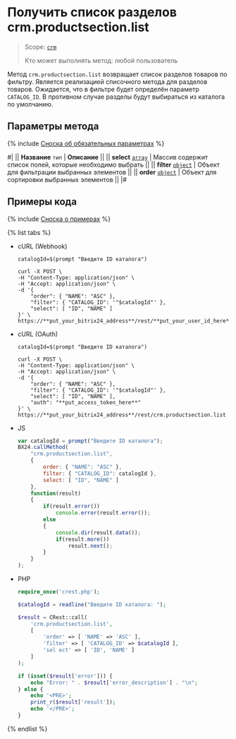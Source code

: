 # Получить список разделов crm.productsection.list

> Scope: [`crm`](../../../scopes/permissions.md)
>
> Кто может выполнять метод: любой пользователь

Метод `crm.productsection.list` возвращает список разделов товаров по фильтру. Является реализацией списочного метода для разделов товаров. Ожидается, что в фильтре будет определён параметр `CATALOG_ID`. В противном случае разделы будут выбираться из каталога по умолчанию.

## Параметры метода

{% include [Сноска об обязательных параметрах](../../../../_includes/required.md) %}

#|
|| **Название**
`тип` | **Описание** ||
|| **select**
[`array`](../../../data-types.md) | Массив содержит список полей, которые необходимо выбрать ||
|| **filter**
[`object`](../../../data-types.md) | Объект для фильтрации выбранных элементов ||
|| **order**
[`object`](../../../data-types.md) | Объект для сортировки выбранных элементов  ||
|#

## Примеры кода

{% include [Сноска о примерах](../../../../_includes/examples.md) %}

{% list tabs %}

- cURL (Webhook)

    ```curl
    catalogId=$(prompt "Введите ID каталога")

    curl -X POST \
    -H "Content-Type: application/json" \
    -H "Accept: application/json" \
    -d '{
        "order": { "NAME": "ASC" },
        "filter": { "CATALOG_ID": '"$catalogId"' },
        "select": [ "ID", "NAME" ]
    }' \
    https://**put_your_bitrix24_address**/rest/**put_your_user_id_here**/**put_your_webbhook_here**/crm.productsection.list
    ```

- cURL (OAuth)

    ```curl
    catalogId=$(prompt "Введите ID каталога")

    curl -X POST \
    -H "Content-Type: application/json" \
    -H "Accept: application/json" \
    -d '{
        "order": { "NAME": "ASC" },
        "filter": { "CATALOG_ID": '"$catalogId"' },
        "select": [ "ID", "NAME" ],
        "auth": "**put_access_token_here**"
    }' \
    https://**put_your_bitrix24_address**/rest/crm.productsection.list
    ```

- JS

    ```js
    var catalogId = prompt("Введите ID каталога");
    BX24.callMethod(
        "crm.productsection.list",
        {
            order: { "NAME": "ASC" },
            filter: { "CATALOG_ID": catalogId },
            select: [ "ID", "NAME" ]
        },
        function(result)
        {
            if(result.error())
                console.error(result.error());
            else
            {
                console.dir(result.data());
                if(result.more())
                    result.next();
            }
        }
    );
    ```

- PHP

    ```php
    require_once('crest.php');

    $catalogId = readline("Введите ID каталога: ");

    $result = CRest::call(
        'crm.productsection.list',
        [
            'order' => [ 'NAME' => 'ASC' ],
            'filter' => [ 'CATALOG_ID' => $catalogId ],
            'sel ect' => [ 'ID', 'NAME' ]
        ]
    );

    if (isset($result['error'])) {
        echo "Error: " . $result['error_description'] . "\n";
    } else {
        echo '<PRE>';
        print_r($result['result']);
        echo '</PRE>';
    }
    ```

{% endlist %}